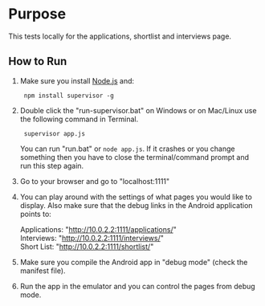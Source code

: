 # Purpose

This tests locally for the applications, shortlist and interviews page.

## How to Run

1. Make sure you install [Node.js](http://nodejs.org/) and:

        npm install supervisor -g

3. Double click the "run-supervisor.bat" on Windows or on Mac/Linux use the following command in Terminal.

        supervisor app.js

    You can run "run.bat" or `node app.js`. If it crashes or you change something then you have to close the terminal/command prompt and run this step again.

4. Go to your browser and go to "localhost:1111"

5. You can play around with the settings of what pages you would like to display. Also make sure that the debug links in the Android application points to:

   Applications:    "http://10.0.2.2:1111/applications/"  
   Interviews:      "http://10.0.2.2:1111/interviews/"  
   Short List:      "http://10.0.2.2:1111/shortlist/"

6. Make sure you compile the Android app in "debug mode" (check the manifest file).
7. Run the app in the emulator and you can control the pages from debug mode.
